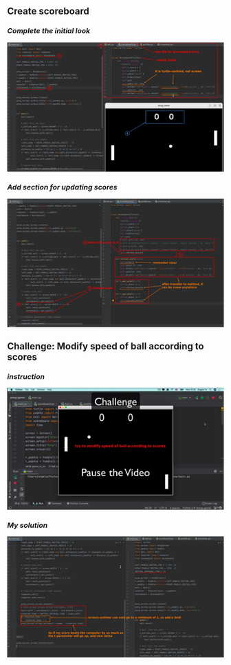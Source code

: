 ## **Create scoreboard**

### _Complete the initial look_

![Alt create scoreboard and use it](pic/01.jpg)

### _Add section for updating scores_

![Alt create methods to refresh scores](pic/02.jpg)

## **Challenge: Modify speed of ball according to scores**

### _instruction_

![Alt challenge to modify ball speed according to scores](pic/03.jpg)

### _My solution_

![Alt my solution](pic/04.jpg)

